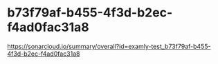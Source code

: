 # b73f79af-b455-4f3d-b2ec-f4ad0fac31a8
https://sonarcloud.io/summary/overall?id=examly-test_b73f79af-b455-4f3d-b2ec-f4ad0fac31a8
